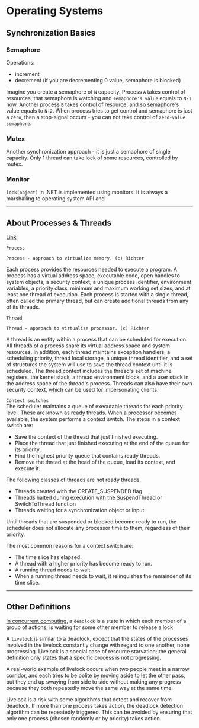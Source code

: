 # Operating Systems

## Synchronization Basics
### Semaphore
Operations:
- increment
- decrement (if you are decrementing 0 value, semaphore is blocked)

Imagine you create a semaphore of `N` capacity. Process `A` takes control of resources, that semaphore is watching and `semaphore's value` equals to `N-1` now. Another process `B` takes control of resource, and so semaphore's value equals to `N-2`. When process tries to get control and semaphore is just a `zero`, then a stop-signal occurs - you can not take control of `zero-value semaphore`.

### Mutex
Another synchronization approach - it is just a semaphore of single capacity. Only 1 thread can take lock of some resources, controlled by mutex.

### Monitor
`lock(object)` in .NET is implemented using monitors. It is always a marshalling to operating system API and 

---

## About Processes & Threads 
[Link](https://docs.microsoft.com/en-gb/windows/win32/procthread/about-processes-and-threads?redirectedfrom=MSDN)

`Process`    
```
Process - approach to virtualize memory. (c) Richter
```   
Each process provides the resources needed to execute a program. A process has a virtual address space, executable code, open handles to system objects, a security context, a unique process identifier, environment variables, a priority class, minimum and maximum working set sizes, and at least one thread of execution. Each process is started with a single thread, often called the primary thread, but can create additional threads from any of its threads.

`Thread`   
```
Thread - approach to virtualize processor. (c) Richter
```    
A thread is an entity within a process that can be scheduled for execution. All threads of a process share its virtual address space and system resources. In addition, each thread maintains exception handlers, a scheduling priority, thread local storage, a unique thread identifier, and a set of structures the system will use to save the thread context until it is scheduled. The thread context includes the thread's set of machine registers, the kernel stack, a thread environment block, and a user stack in the address space of the thread's process. Threads can also have their own security context, which can be used for impersonating clients.

`Context switches`  
The scheduler maintains a queue of executable threads for each priority level. These are known as ready threads. When a processor becomes available, the system performs a context switch. The steps in a context switch are:
- Save the context of the thread that just finished executing.
- Place the thread that just finished executing at the end of the queue for its priority.
- Find the highest priority queue that contains ready threads.
- Remove the thread at the head of the queue, load its context, and execute it.

The following classes of threads are not ready threads.
- Threads created with the CREATE_SUSPENDED flag
- Threads halted during execution with the SuspendThread or SwitchToThread function
- Threads waiting for a synchronization object or input.

Until threads that are suspended or blocked become ready to run, the scheduler does not allocate any processor time to them, regardless of their priority.

The most common reasons for a context switch are:
- The time slice has elapsed.
- A thread with a higher priority has become ready to run.
- A running thread needs to wait.
- When a running thread needs to wait, it relinquishes the remainder of its time slice.

---
## Other Definitions

[In concurrent computing](https://stackoverflow.com/questions/6155951/whats-the-difference-between-deadlock-and-livelock), a `deadlock` is a state in which each member of a group of actions, is waiting for some other member to release a lock

A `livelock` is similar to a deadlock, except that the states of the processes involved in the livelock constantly change with regard to one another, none progressing. Livelock is a special case of resource starvation; the general definition only states that a specific process is not progressing.

A real-world example of livelock occurs when two people meet in a narrow corridor, and each tries to be polite by moving aside to let the other pass, but they end up swaying from side to side without making any progress because they both repeatedly move the same way at the same time.

Livelock is a risk with some algorithms that detect and recover from deadlock. If more than one process takes action, the deadlock detection algorithm can be repeatedly triggered. This can be avoided by ensuring that only one process (chosen randomly or by priority) takes action.